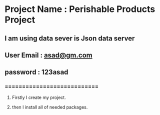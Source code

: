 # Project Name : Perishable Products Project

## I am using data sever is Json data server

## User Email : <asad@gm.com>

## password : 123asad

### ===========================

1. Firstly I create my project.

2. then I install all of needed packages.
